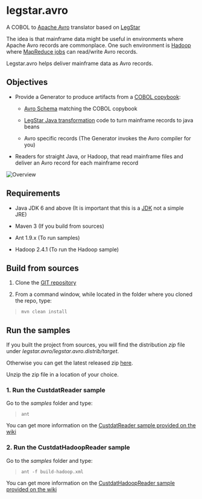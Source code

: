 legstar.avro
============

  A COBOL to [Apache Avro](http://avro.apache.org/) translator based on [LegStar](https://github.com/legsem/legstar-core2)

  The idea is that mainframe data might be useful in environments where Apache Avro records are commonplace. One such environment is [Hadoop](http://hadoop.apache.org/) where [MapReduce jobs](http://en.wikipedia.org/wiki/MapReduce) can read/write Avro records.

  Legstar.avro helps deliver mainframe data as Avro records.

## Objectives

* Provide a Generator to produce artifacts from a [COBOL copybook](http://en.wikipedia.org/wiki/COBOL#Data_division):

    * [Avro Schema](http://avro.apache.org/docs/current/#schemas) matching the COBOL copybook

    * [LegStar Java transformation](http://www.legsem.com/legstar/legstar-core/legstar-coxbgen/index.html) code to turn mainframe records to java beans
    
    * Avro specific records (The Generator invokes the Avro compiler for you)

* Readers for straight Java, or Hadoop, that read mainframe files and deliver an Avro record for each mainframe record

![Overview](http://legsem.github.io/images/legstar.avro.overview.png)

## Requirements

* Java JDK 6 and above (It is important that this is a [JDK](http://en.wikipedia.org/wiki/Java_Development_Kit) not a simple JRE)

* Maven 3  (If you build from sources)

* Ant 1.9.x (To run samples)

* Hadoop 2.4.1 (To run the Hadoop sample)

## Build from sources

1. Clone the [GIT repository](https://github.com/legsem/legstar.avro.git)

2. From a command window, while located in the folder where you cloned the repo, type:

>   `mvn clean install`
    
## Run the samples

  If you built the project from sources, you will find the distribution *zip* file under *legstar.avro/legstar.avro.distrib/target*.

  Otherwise you can get the latest released zip [here](http://search.maven.org/#search%7Cga%7C1%7Clegstar.avro.distrib).

  Unzip the zip file in a location of your choice.

### 1. Run the CustdatReader sample
  
  Go to the *samples* folder and type:

>   `ant`

  You can get more information on the [CustdatReader sample provided on the wiki](https://github.com/legsem/legstar.avro/wiki/CustdatReader-sample)
  
### 2. Run the CustdatHadoopReader sample
  
  Go to the *samples* folder and type:

>   `ant -f build-hadoop.xml`

  You can get more information on the [CustdatHadoopReader sample provided on the wiki](https://github.com/legsem/legstar.avro/wiki/CustdatHadoopReader-sample)







